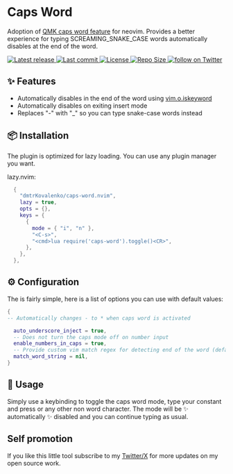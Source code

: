 # Caps Word

Adoption of [QMK caps word feature](https://docs.qmk.fm/features/caps_word) for neovim. Provides a better experience for typing SCREAMING_SNAKE_CASE words automatically disables at the end of the word.

<div align="left"><p>
    <a href="https://github.com/dmtrKovalenko/caps-word.nvim/releases/latest">
      <img alt="Latest release" src="https://img.shields.io/github/v/release/dmtrKovalenko/caps-word.nvim?style=for-the-badge&logo=starship&color=C9CBFF&logoColor=D9E0EE&labelColor=302D41&include_prerelease&sort=semver" />
    </a>
    <a href="https://github.com/dmtrKovalenko/caps-word.nvim/pulse">
      <img alt="Last commit" src="https://img.shields.io/github/last-commit/dmtrKovalenko/caps-word.nvim?style=for-the-badge&logo=starship&color=8bd5ca&logoColor=D9E0EE&labelColor=302D41"/>
    </a>
    <a href="https://github.com/dmtrKovalenko/caps-word.nvim/blob/main/LICENSE">
      <img alt="License" src="https://img.shields.io/github/license/dmtrKovalenko/caps-word.nvim?style=for-the-badge&logo=starship&color=ee999f&logoColor=D9E0EE&labelColor=302D41" />
    </a>
    <a href="https://github.com/dmtrKovalenko/caps-word.nvim">
      <img alt="Repo Size" src="https://img.shields.io/github/repo-size/dmtrKovalenko/caps-word.nvim?color=%23DDB6F2&label=SIZE&logo=pagespeedinsights&style=for-the-badge&logoColor=D9E0EE&labelColor=302D41" />
    </a>
    <a href="https://twitter.com/intent/follow?screen_name=folke">
      <img alt="follow on Twitter" src="https://img.shields.io/twitter/follow/neogoose_btw?style=for-the-badge&logo=x&color=8aadf3&logoColor=D9E0EE&labelColor=302D41" />
    </a>
</div>

## ✨ Features

- Automatically disables in the end of the word using [vim.o.iskeyword](https://neovim.io/doc/user/options.html#'iskeyword')
- Automatically disables on exiting insert mode
- Replaces "-" with "\_" so you can type snake-case words instead

## 📦 Installation

The plugin is optimized for lazy loading. You can use any plugin manager you want.

lazy.nvim:

```lua
  {
    "dmtrKovalenko/caps-word.nvim",
    lazy = true,
    opts = {},
    keys = {
      {
        mode = { "i", "n" },
        "<C-s>",
        "<cmd>lua require('caps-word').toggle()<CR>",
      },
    },
  },

```

## ⚙️ Configuration

The is fairly simple, here is a list of options you can use with default values:

```lua
{
-- Automatically changes - to * when caps word is activated

  auto_underscore_inject = true,
  -- Does not turn the caps mode off on number input
  enable_numbers_in_caps = true,
  -- Provide custom vim match regex for detecting end of the word (default is vim.o.iskeyword)
  match_word_string = nil,
}

```

## 🚀 Usage

Simply use a keybinding to toggle the caps word mode, type your constant and press <space> or any other non word character. The mode will be ✨ automatically ✨ disabled and you can continue typing as usual.

## Self promotion

If you like this little tool subscribe to my [Twitter/X](https://x.com/neogoose_btw) for more updates on my open source work.
